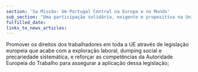 ```yaml
---
section: '5a Missão: Um Portugal Central na Europa e no Mundo'
sub_section: "Uma participação solidária, exigente e propositiva na União Europeia"
fulfilled_date:
links_to_news_articles:
---
```


Promover os direitos dos trabalhadores em toda a UE através de legislação europeia que acabe com a exploração laboral, dumping social e precariedade sistemática, e reforçar as competências da Autoridade Europeia do Trabalho para assegurar a aplicação dessa legislação;